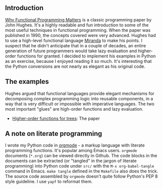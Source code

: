 ## Introduction

[Why Functional Programming Matters](https://www.cs.kent.ac.uk/people/staff/dat/miranda/whyfp90.pdf) is a classic programming paper by John Hughes. It's a highly readable and fun introduction to some of the most useful techniques in functional programming. When the paper was published in 1990, the concepts covered were very advanced. Hughes had to use a high-level functional language [Miranda](https://en.wikipedia.org/wiki/Miranda_(programming_language)) to make his points. I suspect that he didn't anticipate that in a couple of decades, an entire generation of future programmers would take lazy evaluation and higher-order functions for granted. I decided to implement his examples in Python as an exercise, because I enjoyed reading it so much. It's interesting that the Python conversions are not nearly as elegant as his original code.

## The examples

Hughes argued that functional languages provide elegant mechanisms for decomposing complex programming logic into reusable components, in a way that is very difficult or impossible with imperative languages. The two most important "glues" are high-order functions and lazy evaluation.

- [Higher-order functions for trees](foldtree.org): The paper 

## A note on literate programming

I wrote my Python code in [orgmode](https://orgmode.org) - a markup language with literate programming functions. It's popular among Emacs users. `orgmode` documents (`*.org`) can be viewed directly in Github. The code blocks in the documents can be extracted (or "tangled" in the jargon of literate programming) into Python code under `src/` with the `M-x org-babel-tangle` command in Emacs. `make tangle` defined in the `Makefile` also does the trick. The source code assembled by `orgmode` doesn't quite follow Python's PEP 8 style guideline. I use `yapf` to reformat them.

